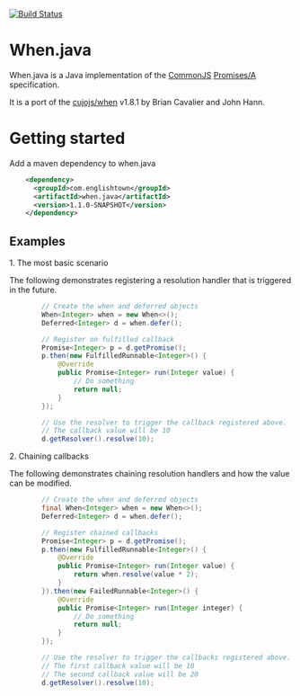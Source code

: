 [![Build Status](https://travis-ci.org/englishtown/when.java.png?branch=develop)](https://travis-ci.org/englishtown/when.java)

When.java
=========

When.java is a Java implementation of the [CommonJS](http://wiki.commonjs.org/wiki/Promises) [Promises/A](http://wiki.commonjs.org/wiki/Promises/A) specification.

It is a port of the [cujojs/when](https://github.com/cujojs/when) v1.8.1 by Brian Cavalier and John Hann.


Getting started
================

Add a maven dependency to when.java
```xml
    <dependency>
      <groupId>com.englishtown</groupId>
      <artifactId>when.java</artifactId>
      <version>1.1.0-SNAPSHOT</version>
    </dependency>
```

Examples
---------

1\. The most basic scenario

The following demonstrates registering a resolution handler that is triggered in the future.

```java
        // Create the when and deferred objects
        When<Integer> when = new When<>();
        Deferred<Integer> d = when.defer();

        // Register on fulfilled callback
        Promise<Integer> p = d.getPromise();
        p.then(new FulfilledRunnable<Integer>() {
            @Override
            public Promise<Integer> run(Integer value) {
                // Do something
                return null;
            }
        });

        // Use the resolver to trigger the callback registered above.
        // The callback value will be 10
        d.getResolver().resolve(10);

```

2\. Chaining callbacks

The following demonstrates chaining resolution handlers and how the value can be modified.

```java
        // Create the when and deferred objects
        final When<Integer> when = new When<>();
        Deferred<Integer> d = when.defer();

        // Register chained callbacks
        Promise<Integer> p = d.getPromise();
        p.then(new FulfilledRunnable<Integer>() {
            @Override
            public Promise<Integer> run(Integer value) {
                return when.resolve(value * 2);
            }
        }).then(new FailedRunnable<Integer>() {
            @Override
            public Promise<Integer> run(Integer integer) {
                // Do something
                return null;
            }
        });

        // Use the resolver to trigger the callbacks registered above.
        // The first callback value will be 10
        // The second callback value will be 20
        d.getResolver().resolve(10);
```
